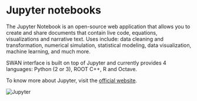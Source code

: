 # Jupyter notebooks

The Jupyter Notebook is an open-source web application that allows you to create and share documents that contain live code, 
equations, visualizations and narrative text. Uses include: data cleaning and transformation, numerical simulation, 
statistical modeling, data visualization, machine learning, and much more.

SWAN interface is built on top of Jupyter and currently provides 4 languages: Python (2 or 3), ROOT C++, R and Octave.

To know more about Jupyter, visit the [official website](https://jupyter.org).

![][jupyter_logo]

[jupyter_logo]: ../images/jupyter_logo.png "Jupyter"